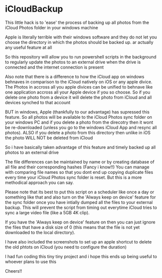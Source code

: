 # iCloudBackup

This little hack is to 'ease' the process of backing up all photos from the iCloud Photos folder in your windows machine

Apple is literally terrible with their windows software and they do not let you choose the directory in which the photos should be backed up. ar actually any useful feature at all

So this repository will allow you to run powershell scripts in the background to regularly update the photos to an external drive when the drive is connected and the internet connection is present

Also note that there is a difference to how the iCloud app on windows behnaves in comparison to the iCloud natively on iOS or any apple divice. The Photos in accross all you apple divices can be unified to behnave like one application accross all your Apple device if you so choose. So if you delete one photo from a device it will delete the photo from iCloud and all devices synched to that account

BUT in windows, Apple (thankfully to our advantage) has supressed this feature. So all photos will be available to the iCloud Photos sync folder on your windows PC and if you delete a photo from the direcotry then it wont be re-downloaded (unless you go to the windows iCloud App and resync all photos). ALSO if you delete a photo from this directory then unlike in iOS the photo WILL NOT be deleted from iCloud

So i have basically taken advantage of this feature and timely backed up all photos to an external drive

The file differences can be maintained by name or by creating database of all file and their corresponding hashes (Fancy i know!!)
You can manage with comparing file names so that you dont end up copying duplicate files every time your iCloud Photos sync folder is reset. But this is a more methodical approach you can say.

Please note that its best to put this script on a scheduler like once a day or something like that and also turn on the 'Always keep on device' feature for the sync folder once you have intially dumped all the files to your external backup.
This will prevent the script from timing out everytime iCloud tries to sync a large video file (like a 5GB 4K clip).

If you have the 'Always keep on device' feature on then you can just ignore the files that have a disk size of 0 (this means that the file is not yet downloaded to the local directory).

I have also included the screenshots to set up an apple shortcut to delete the old phtots on iCloud (you need to configure the duration)

I had fun coding this tiny tiny project and i hope this ends up being useful to whoever plans to use this

Cheers!!
